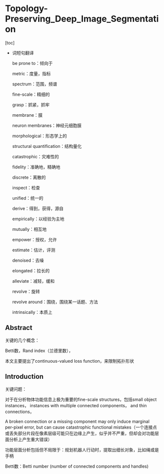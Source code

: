 # Topology-Preserving_Deep_Image_Segmentation

[toc]

- 词短句翻译

  be prone to：倾向于
  
  metric：度量，指标
  
  spectrum：范围，频谱
  
  fine-scale：精细的
  
  grasp：抓紧，抓牢
  
  membrane：膜
  
  neuron membranes：神经元细胞膜
  
  morphological：形态学上的
  
  structural quantification：结构量化
  
  catastrophic：灾难性的
  
  fidelity：准确地，精确地
  
  discrete：离散的
  
  inspect：检查
  
  unified：统一的
  
  derive：得到，获得，源自
  
  empirically：以经验为主地
  
  mutually：相互地
  
  empower：授权，允许
  
  estimate：估计，评测
  
  denoised：去噪
  
  elongated：拉长的
  
  alleviate：减轻，缓和
  
  revolve：旋转
  
  revolve around：围绕，围绕某一话题、方法
  
  intrinsically：本质上

## Abstract

关键的几个概念：

Betti数，Rand index（兰德里数），

本文主要提出了continuous-valued loss function，来限制拓扑形状

## Introduction

关键问题：

对于在分析物体功能信息上极为重要的fine-scale structures，包括small object instances， instances with multiple connected components， and thin connections，

A broken connection or a missing component may only induce marginal per-pixel error, but can cause catastrophic functional mistakes（一个连接点或丢失部分片段在像素层级可能只在边缘上产生，似乎并不严重，但却会对功能层面分析上产生重大错误）

功能层面分析包括但不局限于：规划机器人行动时，提取出细长对象，比如绳或是手柄

Betti数：Betti number (number of connected components and handles)